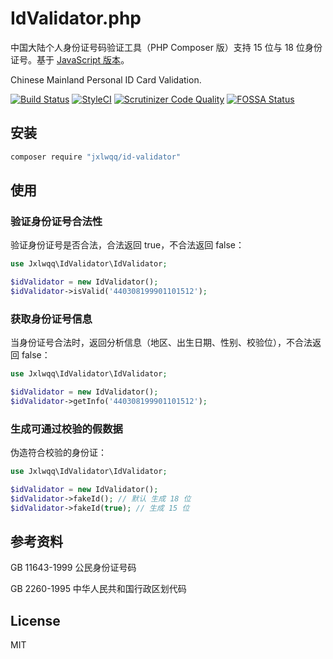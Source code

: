 # IdValidator.php

中国大陆个人身份证号码验证工具（PHP Composer 版）支持 15 位与 18 位身份证号。基于 [JavaScript 版本](https://github.com/mc-zone/IDValidator)。

Chinese Mainland Personal ID Card Validation.


[![Build Status](https://travis-ci.org/jxlwqq/id-validator.svg?branch=master)](*https://travis-ci.org/jxlwqq/id-validator*)
[![StyleCI](https://github.styleci.io/repos/147758862/shield?branch=master)](https://github.styleci.io/repos/147758862)
[![Scrutinizer Code Quality](https://scrutinizer-ci.com/g/jxlwqq/id-validator/badges/quality-score.png?b=master)](https://scrutinizer-ci.com/g/jxlwqq/id-validator/?branch=master)
[![FOSSA Status](https://app.fossa.io/api/projects/git%2Bgithub.com%2Fjxlwqq%2Fid-validator.svg?type=shield)](*https://app.fossa.io/projects/git%2Bgithub.com%2Fjxlwqq%2Fid-validator?ref=badge_shield*)


## 安装

```bash
composer require "jxlwqq/id-validator"
```

## 使用

### 验证身份证号合法性

验证身份证号是否合法，合法返回 true，不合法返回 false：

```php
use Jxlwqq\IdValidator\IdValidator;

$idValidator = new IdValidator();
$idValidator->isValid('440308199901101512');
```

### 获取身份证号信息

当身份证号合法时，返回分析信息（地区、出生日期、性别、校验位），不合法返回 false：
```php
use Jxlwqq\IdValidator\IdValidator;

$idValidator = new IdValidator();
$idValidator->getInfo('440308199901101512');
```

### 生成可通过校验的假数据
伪造符合校验的身份证：

```php
use Jxlwqq\IdValidator\IdValidator;

$idValidator = new IdValidator();
$idValidator->fakeId(); // 默认 生成 18 位
$idValidator->fakeId(true); // 生成 15 位
```

## 参考资料
GB 11643-1999 公民身份证号码

GB 2260-1995 中华人民共和国行政区划代码

## License
MIT


